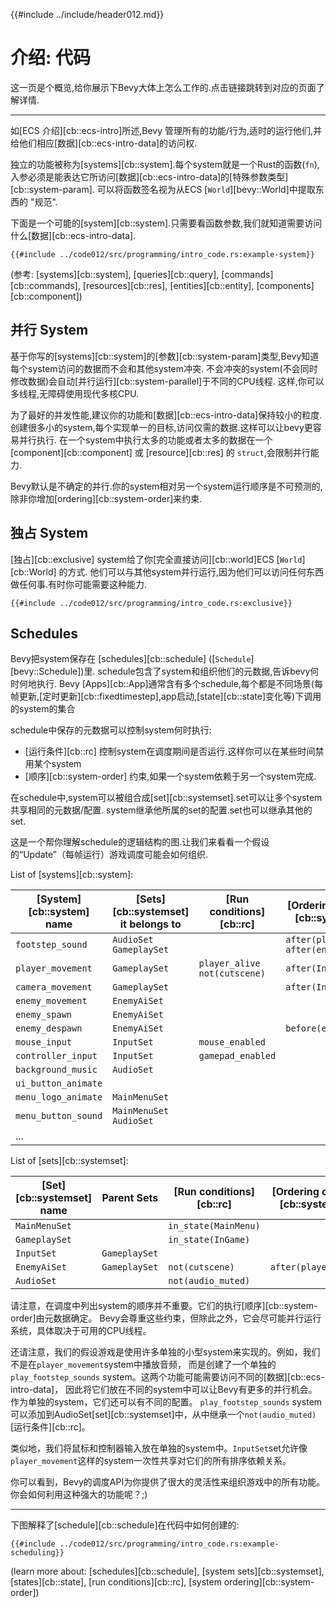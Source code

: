 {{#include ../include/header012.md}}

# 介绍: 代码

这一页是个概览,给你展示下Bevy大体上怎么工作的.点击链接跳转到对应的页面了解详情.

---

如[ECS 介绍][cb::ecs-intro]所述,Bevy 管理所有的功能/行为,适时的运行他们,并给他们相应[数据][cb::ecs-intro-data]的访问权.

独立的功能被称为[systems][cb::system].每个system就是一个Rust的函数(`fn`),入参必须是能表达它所访问[数据][cb::ecs-intro-data]的[特殊参数类型][cb::system-param].
可以将函数签名视为从ECS [`World`][bevy::World]中提取东西的 "规范".

下面是一个可能的[system][cb::system].只需要看函数参数,我们就知道需要访问什么[数据][cb::ecs-intro-data].

```rust,no_run,noplayground
{{#include ../code012/src/programming/intro_code.rs:example-system}}
```

(参考: [systems][cb::system], [queries][cb::query], [commands][cb::commands], [resources][cb::res], [entities][cb::entity], [components][cb::component])

## 并行 System

基于你写的[systems][cb::system]的[参数][cb::system-param]类型,Bevy知道每个system访问的数据而不会和其他system冲突.
不会冲突的system(不会同时修改数据)会自动[并行运行][cb::system-parallel]于不同的CPU线程.
这样,你可以多线程,无障碍使用现代多核CPU.

为了最好的并发性能,建议你的功能和[数据][cb::ecs-intro-data]保持较小的粒度.
创建很多小的system,每个实现单一的目标,访问仅需的数据.这样可以让bevy更容易并行执行.
在一个system中执行太多的功能或者太多的数据在一个[component][cb::component] 或 [resource][cb::res] 的 `struct`,会限制并行能力.

Bevy默认是不确定的并行.你的system相对另一个system运行顺序是不可预测的,除非你增加[ordering][cb::system-order]来约束.

## 独占 System

[独占][cb::exclusive] system给了你[完全直接访问][cb::world]ECS [`World`][cb::World] 的方式.
他们可以与其他system并行运行,因为他们可以访问任何东西做任何事.有时你可能需要这种能力.

```rust,no_run,noplayground
{{#include ../code012/src/programming/intro_code.rs:exclusive}}
```

## Schedules

Bevy把system保存在 [schedules][cb::schedule] ([`Schedule`][bevy::Schedule])里.
schedule包含了system和组织他们的元数据,告诉bevy何时何地执行. 
Bevy [Apps][cb::App]通常含有多个schedule,每个都是不同场景(每帧更新,[定时更新][cb::fixedtimestep],app启动,[state][cb::state]变化等)下调用的system的集合

schedule中保存的元数据可以控制system何时执行:
 -  [运行条件][cb::rc] 控制system在调度期间是否运行.这样你可以在某些时间禁用某个system
 -  [顺序][cb::system-order] 约束,如果一个system依赖于另一个system完成.

在schedule中,system可以被组合成[set][cb::systemset].set可以让多个system共享相同的元数据/配置.
system继承他所属的set的配置.set也可以继承其他的set.

这是一个帮你理解schedule的逻辑结构的图.让我们来看看一个假设的“Update”（每帧运行）游戏调度可能会如何组织.

List of [systems][cb::system]:

|[System][cb::system] name|[Sets][cb::systemset] it belongs to|[Run conditions][cb::rc]|[Ordering constraints][cb::system-order]|
|---|---|---|---|
|`footstep_sound`|`AudioSet` `GameplaySet`||`after(player_movement)` `after(enemy_movement)`|
|`player_movement`|`GameplaySet`|`player_alive` `not(cutscene)`|`after(InputSet)`|
|`camera_movement`|`GameplaySet`||`after(InputSet)`|
|`enemy_movement`|`EnemyAiSet`|||
|`enemy_spawn`|`EnemyAiSet`|||
|`enemy_despawn`|`EnemyAiSet`||`before(enemy_spawn)`|
|`mouse_input`|`InputSet`|`mouse_enabled`||
|`controller_input`|`InputSet`|`gamepad_enabled`||
|`background_music`|`AudioSet`|||
|`ui_button_animate`||||
|`menu_logo_animate`|`MainMenuSet`|||
|`menu_button_sound`|`MainMenuSet` `AudioSet`|||
|...||||

List of [sets][cb::systemset]:

|[Set][cb::systemset] name|Parent Sets|[Run conditions][cb::rc]|[Ordering constraints][cb::system-order]|
|---|---|---|---|
|`MainMenuSet`||`in_state(MainMenu)`||
|`GameplaySet`||`in_state(InGame)`||
|`InputSet`|`GameplaySet`|||
|`EnemyAiSet`|`GameplaySet`|`not(cutscene)`|`after(player_movement)`|
|`AudioSet`||`not(audio_muted)`||

请注意，在调度中列出system的顺序并不重要。它们的执行[顺序][cb::system-order]由元数据确定。
Bevy会尊重这些约束，但除此之外，它会尽可能并行运行系统，具体取决于可用的CPU线程。

还请注意，我们的假设游戏是使用许多单独的小型system来实现的。例如，我们不是在`player_movement`system中播放音频，
而是创建了一个单独的`play_footstep_sounds` system。这两个功能可能需要访问不同的[数据][cb::ecs-intro-data]，
因此将它们放在不同的system中可以让Bevy有更多的并行机会。作为单独的system，它们还可以有不同的配置。
`play_footstep_sounds` system可以添加到AudioSet[set][cb::systemset]中，从中继承一个`not(audio_muted)`[运行条件][cb::rc]。

类似地，我们将鼠标和控制器输入放在单独的system中。`InputSet`set允许像`player_movement`这样的system一次性共享对它们的所有排序依赖关系。

你可以看到，Bevy的调度API为你提供了很大的灵活性来组织游戏中的所有功能。你会如何利用这种强大的功能呢？;)

---

下图解释了[schedule][cb::schedule]在代码中如何创建的:

```rust,no_run,noplayground
{{#include ../code012/src/programming/intro_code.rs:example-scheduling}}
```

(learn more about: [schedules][cb::schedule], [system sets][cb::systemset], [states][cb::state], [run conditions][cb::rc], [system ordering][cb::system-order])
